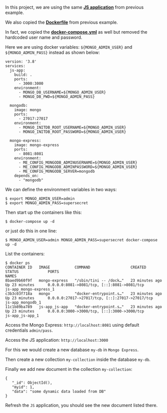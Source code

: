 In this project, we are using the same [**JS application**](https://github.com/manwar/docker-guide/tree/master/projects/js-app/app) from previous example.

We also copied the [**Dockerfile**](https://github.com/manwar/docker-guide/blob/master/projects/js-app/Dockerfile) from previous example.

In fact, we copied the [**docker-compose.yml**](https://github.com/manwar/docker-guide/blob/master/projects/js-app/docker-compose.yml) as well but removed the hardcoded user name and password.

Here we are using docker variables: `${MONGO_ADMIN_USER}` and `${MONGO_ADMIN_PASS}` instead as shown below:

    version: '3.8'
    services:
      js-app:
        build: .
        ports:
          - 3000:3000
        environment:
          - MONGO_DB_USERNAME=${MONGO_ADMIN_USER}
          - MONGO_DB_PWD=${MONGO_ADMIN_PASS}

      mongodb:
        image: mongo
        ports:
          - 27017:27017
        environment:
          - MONGO_INITDB_ROOT_USERNAME=${MONGO_ADMIN_USER}
          - MONGO_INITDB_ROOT_PASSWORD=${MONGO_ADMIN_USER}

      mongo-express:
        image: mongo-express
        ports:
          - 8081:8081
        environment:
          - ME_CONFIG_MONGODB_ADMINUSERNAME=${MONGO_ADMIN_USER}
          - ME_CONFIG_MONGODB_ADMINPASSWORD=${MONGO_ADMIN_USER}
          - ME_CONFIG_MONGODB_SERVER=mongodb
        depends_on:
          - "mongodb"

We can define the environment variables in two ways:

    $ export MONGO_ADMIN_USER=admin
    $ export MONGO_ADMIN_PASS=supersecret

Then start up the containers like this:

    $ docker-compose up -d

or just do this in one line:

    $ MONGO_ADMIN_USER=admin MONGO_ADMIN_PASS=supersecret docker-compose up -d

List the containers:

    $ docker ps
    CONTAINER ID   IMAGE           COMMAND                  CREATED             STATUS             PORTS                                             NAMES
    8baed9b60f9f   mongo-express   "/sbin/tini -- /dock…"   23 minutes ago      Up 23 minutes      0.0.0.0:8081->8081/tcp, [::]:8081->8081/tcp       js-app_mongo-express_1
    c3b3c03f718a   mongo           "docker-entrypoint.s…"   23 minutes ago      Up 23 minutes      0.0.0.0:27017->27017/tcp, [::]:27017->27017/tcp   js-app_mongodb_1
    11c1b89ba789   js-app_js-app   "docker-entrypoint.s…"   23 minutes ago      Up 23 minutes      0.0.0.0:3000->3000/tcp, [::]:3000->3000/tcp       js-app_js-app_1    

Access the Mongo Express: `http://localhost:8081` using default credentials `admin/pass`.

Access the JS application: `http://localhost:3000`

For this we would create a new database `my-db` in `Mongo Express`.

Then create a new collection `my-collection` inside the database `my-db`.

Finally we add new document in the collection `my-collection`:

    {
       "_id": ObjectId(),
       "myid": 1,
       "data": "some dynamic data loaded from DB"
    }

Refresh the `JS` application, you should see the new document listed there.
